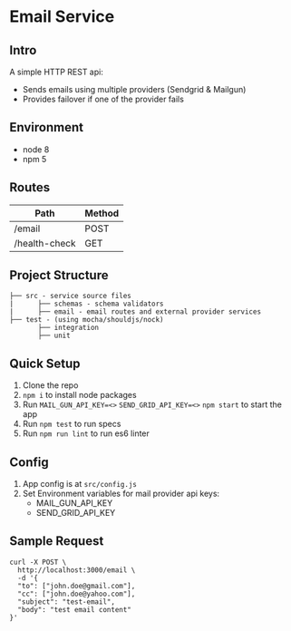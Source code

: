 # Email Service

## Intro

A simple HTTP REST api:
- Sends emails using multiple providers (Sendgrid & Mailgun)
- Provides failover if one of the provider fails

## Environment
- node 8
- npm 5

## Routes

| Path                         | Method |
| ---------------------------- | ------ |
| /email                       | POST   |
| /health-check                | GET    |

## Project Structure

```
├── src - service source files
|      ├── schemas - schema validators
|      ├── email - email routes and external provider services
├── test - (using mocha/shouldjs/nock)
       ├── integration
       ├── unit
```

## Quick Setup

1. Clone the repo
2. `npm i` to install node packages
3. Run `MAIL_GUN_API_KEY=<>` `SEND_GRID_API_KEY=<>` `npm start` to start the app
4. Run `npm test` to run specs
5. Run `npm run lint` to run es6 linter


## Config

1. App config is at `src/config.js`
2. Set Environment variables for mail provider api keys:
    * MAIL_GUN_API_KEY
    * SEND_GRID_API_KEY

## Sample Request

```
curl -X POST \
  http://localhost:3000/email \
  -d '{
  "to": ["john.doe@gmail.com"],
  "cc": ["john.doe@yahoo.com"],
  "subject": "test-email",
  "body": "test email content"
}'
```